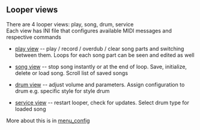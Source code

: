 ## Looper views

There are 4 looper views: play, song, drum, service  
Each view has INI file that configures available MIDI messages and respective commands

* [play view](../config/menu/6-4-menu/play.ini) -- play / record / overdub / clear song parts and switching between
  them. Loops for each song part can be seen and edited as well

* [song view](../config/menu/5-3-menu/song.ini) -- stop song instantly or at the end of loop. Save, initialize, delete
  or load song. Scroll list of saved songs

* [drum view](../config/menu/5-3-menu/drum.ini) -- adjust volume and parameters. Assign configuration to drum e.g.
  specific style for style drum

* [service view](../config/menu/5-3-menu/serv.ini) -- restart looper, check for updates. Select drum type
  for loaded song

More about this is in [menu_config](./menu_layout)


